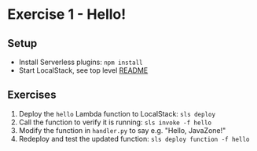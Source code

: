 Exercise 1 - Hello!
===================

## Setup

- Install Serverless plugins: `npm install`
- Start LocalStack, see top level [README](../README.md)

## Exercises

1. Deploy the `hello` Lambda function to LocalStack: `sls deploy`
2. Call the function to verify it is running: `sls invoke -f hello`
3. Modify the function in `handler.py` to say e.g. "Hello, JavaZone!"
4. Redeploy and test the updated function: `sls deploy function -f hello`
